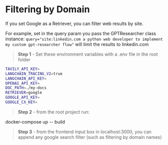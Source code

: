 # Filtering by Domain

If you set Google as a Retriever, you can filter web results by site.

For example, set in the query param you pass the GPTResearcher class instance: `query="site:linkedin.com a python web developer to implement my custom gpt-researcher flow"` will limit the results to linkedin.com

> **Step 1** -  Set these environment variables with a .env file in the root folder

```bash
TAVILY_API_KEY=
LANGCHAIN_TRACING_V2=true
LANGCHAIN_API_KEY=
OPENAI_API_KEY=
DOC_PATH=./my-docs
RETRIEVER=google
GOOGLE_API_KEY=
GOOGLE_CX_KEY=
```

> **Step 2** -  from the root project run:

docker-compose up -- build

> **Step 3** -  from the frontend input box in localhost:3000, you can append any google search filter (such as filtering by domain names)

